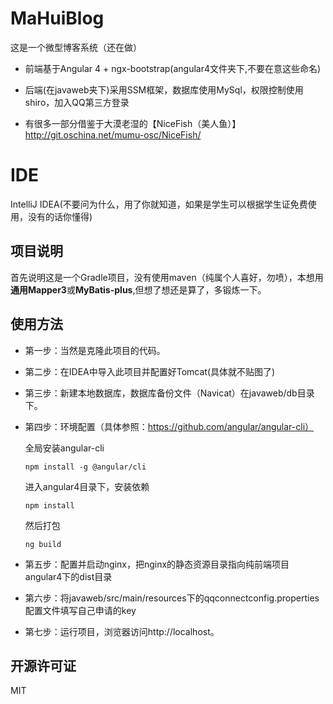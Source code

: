 # MaHuiBlog
这是一个微型博客系统（还在做）

- 前端基于Angular 4 + ngx-bootstrap(angular4文件夹下,不要在意这些命名)

- 后端(在javaweb夹下)采用SSM框架，数据库使用MySql，权限控制使用shiro，加入QQ第三方登录

- 有很多一部分借鉴于大漠老湿的【NiceFish（美人鱼）】http://git.oschina.net/mumu-osc/NiceFish/

# IDE

IntelliJ IDEA(不要问为什么，用了你就知道，如果是学生可以根据学生证免费使用，没有的话你懂得)

## 项目说明

首先说明这是一个Gradle项目，没有使用maven（纯属个人喜好，勿喷），本想用**通用Mapper3**或**MyBatis-plus**,但想了想还是算了，多锻炼一下。

## 使用方法

- 第一步：当然是克隆此项目的代码。

- 第二步：在IDEA中导入此项目并配置好Tomcat(具体就不贴图了)

- 第三步：新建本地数据库，数据库备份文件（Navicat）在javaweb/db目录下。

- 第四步：环境配置（具体参照：https://github.com/angular/angular-cli）

    全局安装angular-cli

    `npm install -g @angular/cli`

    进入angular4目录下，安装依赖

    `npm install`
    
    然后打包
    
    `ng build`

- 第五步：配置并启动nginx，把nginx的静态资源目录指向纯前端项目angular4下的dist目录

- 第六步：将javaweb/src/main/resources下的qqconnectconfig.properties配置文件填写自己申请的key

- 第七步：运行项目，浏览器访问http://localhost。

## 开源许可证
 MIT




